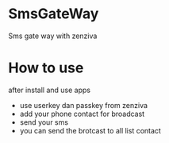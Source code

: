 # SmsGateWay
Sms gate way with zenziva

# How to use

after install and use apps
- use userkey dan passkey from zenziva
- add your phone contact for broadcast
- send your sms 
- you can send the brotcast to all list contact


